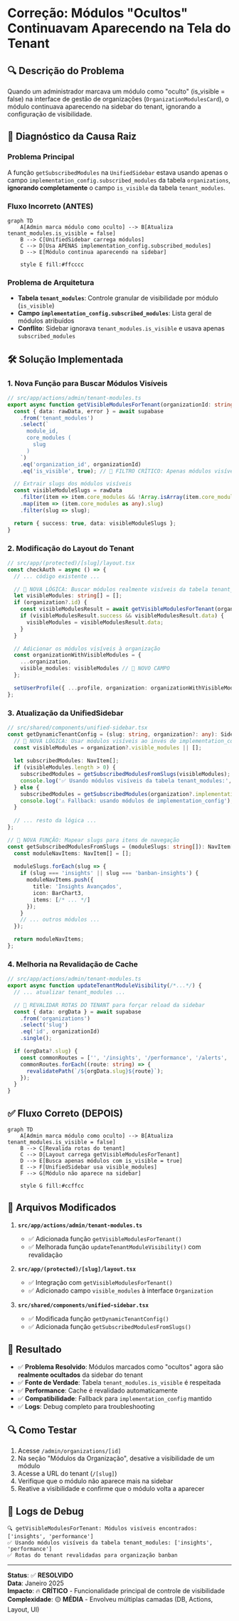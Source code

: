 # Correção: Módulos "Ocultos" Continuavam Aparecendo na Tela do Tenant

## 🔍 **Descrição do Problema**

Quando um administrador marcava um módulo como "oculto" (is_visible = false) na interface de gestão de organizações (`OrganizationModulesCard`), o módulo continuava aparecendo na sidebar do tenant, ignorando a configuração de visibilidade.

## 🧩 **Diagnóstico da Causa Raiz**

### **Problema Principal**
A função `getSubscribedModules` na `UnifiedSidebar` estava usando apenas o campo `implementation_config.subscribed_modules` da tabela `organizations`, **ignorando completamente** o campo `is_visible` da tabela `tenant_modules`.

### **Fluxo Incorreto (ANTES)**
```mermaid
graph TD
    A[Admin marca módulo como oculto] --> B[Atualiza tenant_modules.is_visible = false]
    B --> C[UnifiedSidebar carrega módulos]
    C --> D[Usa APENAS implementation_config.subscribed_modules]
    D --> E[Módulo continua aparecendo na sidebar]
    
    style E fill:#ffcccc
```

### **Problema de Arquitetura**
- **Tabela `tenant_modules`**: Controle granular de visibilidade por módulo (`is_visible`)
- **Campo `implementation_config.subscribed_modules`**: Lista geral de módulos atribuídos
- **Conflito**: Sidebar ignorava `tenant_modules.is_visible` e usava apenas `subscribed_modules`

## 🛠️ **Solução Implementada**

### **1. Nova Função para Buscar Módulos Visíveis**
```typescript
// src/app/actions/admin/tenant-modules.ts
export async function getVisibleModulesForTenant(organizationId: string): Promise<{ success: boolean; data?: string[]; error?: string }> {
  const { data: rawData, error } = await supabase
    .from('tenant_modules')
    .select(`
      module_id,
      core_modules (
        slug
      )
    `)
    .eq('organization_id', organizationId)
    .eq('is_visible', true); // 🔑 FILTRO CRÍTICO: Apenas módulos visíveis

  // Extrair slugs dos módulos visíveis
  const visibleModuleSlugs = rawData
    .filter(item => item.core_modules && !Array.isArray(item.core_modules))
    .map(item => (item.core_modules as any).slug)
    .filter(slug => slug);

  return { success: true, data: visibleModuleSlugs };
}
```

### **2. Modificação do Layout do Tenant**
```typescript
// src/app/(protected)/[slug]/layout.tsx
const checkAuth = async () => {
  // ... código existente ...

  // 🔑 NOVA LÓGICA: Buscar módulos realmente visíveis da tabela tenant_modules
  let visibleModules: string[] = [];
  if (organization?.id) {
    const visibleModulesResult = await getVisibleModulesForTenant(organization.id);
    if (visibleModulesResult.success && visibleModulesResult.data) {
      visibleModules = visibleModulesResult.data;
    }
  }

  // Adicionar os módulos visíveis à organização
  const organizationWithVisibleModules = {
    ...organization,
    visible_modules: visibleModules // 🔑 NOVO CAMPO
  };

  setUserProfile({ ...profile, organization: organizationWithVisibleModules });
};
```

### **3. Atualização da UnifiedSidebar**
```typescript
// src/shared/components/unified-sidebar.tsx
const getDynamicTenantConfig = (slug: string, organization?: any): SidebarConfig => {
  // 🔑 NOVA LÓGICA: Usar módulos visíveis ao invés de implementation_config
  const visibleModules = organization?.visible_modules || [];
  
  let subscribedModules: NavItem[];
  if (visibleModules.length > 0) {
    subscribedModules = getSubscribedModulesFromSlugs(visibleModules); // 🔑 NOVA FUNÇÃO
    console.log('✅ Usando módulos visíveis da tabela tenant_modules:', visibleModules);
  } else {
    subscribedModules = getSubscribedModules(organization?.implementation_config);
    console.log('⚠️ Fallback: usando módulos de implementation_config');
  }
  
  // ... resto da lógica ...
};

// 🔑 NOVA FUNÇÃO: Mapear slugs para itens de navegação
const getSubscribedModulesFromSlugs = (moduleSlugs: string[]): NavItem[] => {
  const moduleNavItems: NavItem[] = [];
  
  moduleSlugs.forEach(slug => {
    if (slug === 'insights' || slug === 'banban-insights') {
      moduleNavItems.push({
        title: 'Insights Avançados',
        icon: BarChart3,
        items: [/* ... */]
      });
    }
    // ... outros módulos ...
  });

  return moduleNavItems;
};
```

### **4. Melhoria na Revalidação de Cache**
```typescript
// src/app/actions/admin/tenant-modules.ts
export async function updateTenantModuleVisibility(/*...*/) {
  // ... atualizar tenant_modules ...

  // 🔑 REVALIDAR ROTAS DO TENANT para forçar reload da sidebar
  const { data: orgData } = await supabase
    .from('organizations')
    .select('slug')
    .eq('id', organizationId)
    .single();

  if (orgData?.slug) {
    const commonRoutes = ['', '/insights', '/performance', '/alerts', '/inventory', '/analytics', '/data-processing'];
    commonRoutes.forEach((route: string) => {
      revalidatePath(`/${orgData.slug}${route}`);
    });
  }
}
```

## ✅ **Fluxo Correto (DEPOIS)**
```mermaid
graph TD
    A[Admin marca módulo como oculto] --> B[Atualiza tenant_modules.is_visible = false]
    B --> C[Revalida rotas do tenant]
    C --> D[Layout carrega getVisibleModulesForTenant]
    D --> E[Busca apenas módulos com is_visible = true]
    E --> F[UnifiedSidebar usa visible_modules]
    F --> G[Módulo não aparece na sidebar]
    
    style G fill:#ccffcc
```

## 🔧 **Arquivos Modificados**

1. **`src/app/actions/admin/tenant-modules.ts`**
   - ✅ Adicionada função `getVisibleModulesForTenant()`
   - ✅ Melhorada função `updateTenantModuleVisibility()` com revalidação

2. **`src/app/(protected)/[slug]/layout.tsx`**
   - ✅ Integração com `getVisibleModulesForTenant()`
   - ✅ Adicionado campo `visible_modules` à interface `Organization`

3. **`src/shared/components/unified-sidebar.tsx`**
   - ✅ Modificada função `getDynamicTenantConfig()`
   - ✅ Adicionada função `getSubscribedModulesFromSlugs()`

## 🎯 **Resultado**

- ✅ **Problema Resolvido**: Módulos marcados como "ocultos" agora são **realmente ocultados** da sidebar do tenant
- ✅ **Fonte de Verdade**: Tabela `tenant_modules.is_visible` é respeitada
- ✅ **Performance**: Cache é revalidado automaticamente
- ✅ **Compatibilidade**: Fallback para `implementation_config` mantido
- ✅ **Logs**: Debug completo para troubleshooting

## 🔍 **Como Testar**

1. Acesse `/admin/organizations/[id]`
2. Na seção "Módulos da Organização", desative a visibilidade de um módulo
3. Acesse a URL do tenant (`/[slug]`)
4. Verifique que o módulo não aparece mais na sidebar
5. Reative a visibilidade e confirme que o módulo volta a aparecer

## 📝 **Logs de Debug**

```
🔍 getVisibleModulesForTenant: Módulos visíveis encontrados: ['insights', 'performance']
✅ Usando módulos visíveis da tabela tenant_modules: ['insights', 'performance']
✅ Rotas do tenant revalidadas para organização banban
```

---

**Status**: ✅ **RESOLVIDO**  
**Data**: Janeiro 2025  
**Impacto**: 🔥 **CRÍTICO** - Funcionalidade principal de controle de visibilidade  
**Complexidade**: 🟡 **MÉDIA** - Envolveu múltiplas camadas (DB, Actions, Layout, UI) 